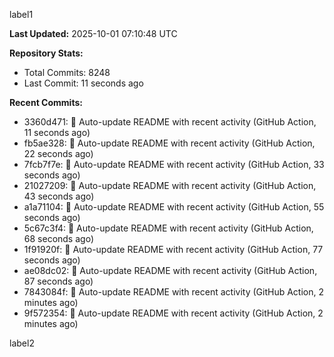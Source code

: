 
label1 
<!-- ACTIVITY_START -->
**Last Updated:** 2025-10-01 07:10:48 UTC

**Repository Stats:**
- Total Commits: 8248
- Last Commit: 11 seconds ago

**Recent Commits:**
- 3360d471: 🤖 Auto-update README with recent activity (GitHub Action, 11 seconds ago)
- fb5ae328: 🤖 Auto-update README with recent activity (GitHub Action, 22 seconds ago)
- 7fcb7f7e: 🤖 Auto-update README with recent activity (GitHub Action, 33 seconds ago)
- 21027209: 🤖 Auto-update README with recent activity (GitHub Action, 43 seconds ago)
- a1a71104: 🤖 Auto-update README with recent activity (GitHub Action, 55 seconds ago)
- 5c67c3f4: 🤖 Auto-update README with recent activity (GitHub Action, 68 seconds ago)
- 1f91920f: 🤖 Auto-update README with recent activity (GitHub Action, 77 seconds ago)
- ae08dc02: 🤖 Auto-update README with recent activity (GitHub Action, 87 seconds ago)
- 7843084f: 🤖 Auto-update README with recent activity (GitHub Action, 2 minutes ago)
- 9f572354: 🤖 Auto-update README with recent activity (GitHub Action, 2 minutes ago)
<!-- ACTIVITY_END -->

label2
